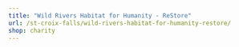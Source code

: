 ```yaml
---
title: "Wild Rivers Habitat for Humanity - ReStore"
url: /st-croix-falls/wild-rivers-habitat-for-humanity-restore/
shop: charity
---
```

